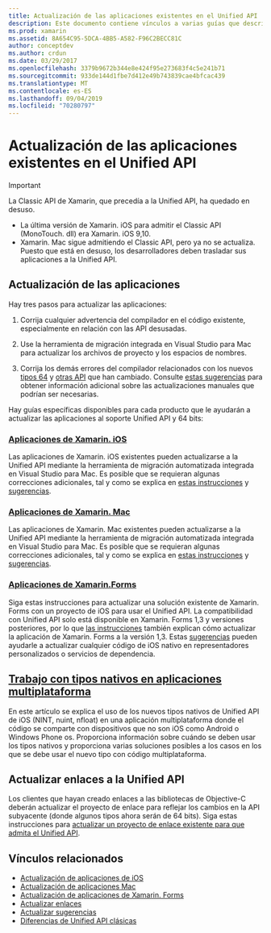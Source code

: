```yaml
---
title: Actualización de las aplicaciones existentes en el Unified API
description: Este documento contiene vínculos a varias guías que describen cómo actualizar las aplicaciones de Xamarin al Unified API. Se describen las aplicaciones de Xamarin. iOS, las aplicaciones de Xamarin. Mac. Aplicaciones de Xamarin. Forms, tipos nativos en aplicaciones multiplataforma y proyectos de enlace.
ms.prod: xamarin
ms.assetid: 8A654C95-5DCA-4BB5-A582-F96C2BECC81C
author: conceptdev
ms.author: crdun
ms.date: 03/29/2017
ms.openlocfilehash: 3379b9672b344e8e424f95e273683f4c5e241b71
ms.sourcegitcommit: 933de144d1fbe7d412e49b743839cae4bfcac439
ms.translationtype: MT
ms.contentlocale: es-ES
ms.lasthandoff: 09/04/2019
ms.locfileid: "70280797"
---
```

# <a name="updating-existing-apps-to-the-unified-api"></a>Actualización de las aplicaciones existentes en el Unified API

> [!IMPORTANT]
> La Classic API de Xamarin, que precedía a la Unified API, ha quedado en desuso.
> - La última versión de Xamarin. iOS para admitir el Classic API (MonoTouch. dll) era Xamarin. iOS 9,10.
> - Xamarin. Mac sigue admitiendo el Classic API, pero ya no se actualiza. Puesto que está en desuso, los desarrolladores deben trasladar sus aplicaciones a la Unified API.

## <a name="how-to-update-your-apps"></a>Actualización de las aplicaciones

Hay tres pasos para actualizar las aplicaciones:

1. Corrija cualquier advertencia del compilador en el código existente, especialmente en relación con las API desusadas.

2. Use la herramienta de migración integrada en Visual Studio para Mac para actualizar los archivos de proyecto y los espacios de nombres.

3. Corrija los demás errores del compilador relacionados con los nuevos [tipos 64](~/cross-platform/macios/nativetypes.md) y [otras API](~/cross-platform/macios/unified/overview.md#deprecated-typos) que han cambiado. Consulte [estas sugerencias](~/cross-platform/macios/unified/updating-tips.md) para obtener información adicional sobre las actualizaciones manuales que podrían ser necesarias.

Hay guías específicas disponibles para cada producto que le ayudarán a actualizar las aplicaciones al soporte Unified API y 64 bits:

### <a name="xamarinios-appscross-platformmaciosunifiedupdating-ios-appsmd"></a>[Aplicaciones de Xamarin. iOS](~/cross-platform/macios/unified/updating-ios-apps.md)

Las aplicaciones de Xamarin. iOS existentes pueden actualizarse a la Unified API mediante la herramienta de migración automatizada integrada en Visual Studio para Mac. Es posible que se requieran algunas correcciones adicionales, tal y como se explica en [estas instrucciones](~/cross-platform/macios/unified/updating-ios-apps.md) y [sugerencias](~/cross-platform/macios/unified/updating-tips.md).

### <a name="xamarinmac-appscross-platformmaciosunifiedupdating-mac-appsmd"></a>[Aplicaciones de Xamarin. Mac](~/cross-platform/macios/unified/updating-mac-apps.md)

Las aplicaciones de Xamarin. Mac existentes pueden actualizarse a la Unified API mediante la herramienta de migración automatizada integrada en Visual Studio para Mac. Es posible que se requieran algunas correcciones adicionales, tal y como se explica en [estas instrucciones](~/cross-platform/macios/unified/updating-mac-apps.md) y [sugerencias](~/cross-platform/macios/unified/updating-tips.md).

### <a name="xamarinforms-appscross-platformmaciosunifiedupdating-xamarin-forms-appsmd"></a>[Aplicaciones de Xamarin.Forms](~/cross-platform/macios/unified/updating-xamarin-forms-apps.md)

Siga estas instrucciones para actualizar una solución existente de Xamarin. Forms con un proyecto de iOS para usar el Unified API. La compatibilidad con Unified API solo está disponible en Xamarin. Forms 1,3 y versiones posteriores, por lo que [las instrucciones](~/cross-platform/macios/unified/updating-xamarin-forms-apps.md) también explican cómo actualizar la aplicación de Xamarin. Forms a la versión 1,3. Estas [sugerencias](~/cross-platform/macios/unified/updating-tips.md) pueden ayudarle a actualizar cualquier código de iOS nativo en representadores personalizados o servicios de dependencia.

## <a name="working-with-native-types-in-cross-platform-appscross-platformmaciosnativetypesmd"></a>[Trabajo con tipos nativos en aplicaciones multiplataforma](~/cross-platform/macios/nativetypes.md)

En este artículo se explica el uso de los nuevos tipos nativos de Unified API de iOS (NINT, nuint, nfloat) en una aplicación multiplataforma donde el código se comparte con dispositivos que no son iOS como Android o Windows Phone os. Proporciona información sobre cuándo se deben usar los tipos nativos y proporciona varias soluciones posibles a los casos en los que se debe usar el nuevo tipo con código multiplataforma.

## <a name="update-bindings-to-the-unified-api"></a>Actualizar enlaces a la Unified API

Los clientes que hayan creado enlaces a las bibliotecas de Objective-C deberán actualizar el proyecto de enlace para reflejar los cambios en la API subyacente (donde algunos tipos ahora serán de 64 bits).
Siga estas instrucciones para [actualizar un proyecto de enlace existente para que admita el Unified API](~/cross-platform/macios/unified/update-binding.md).

## <a name="related-links"></a>Vínculos relacionados

- [Actualización de aplicaciones de iOS](~/cross-platform/macios/unified/updating-ios-apps.md)
- [Actualización de aplicaciones Mac](~/cross-platform/macios/unified/updating-mac-apps.md)
- [Actualización de aplicaciones de Xamarin. Forms](~/cross-platform/macios/unified/updating-xamarin-forms-apps.md)
- [Actualizar enlaces](~/cross-platform/macios/unified/update-binding.md)
- [Actualizar sugerencias](~/cross-platform/macios/unified/updating-tips.md)
- [Diferencias de Unified API clásicas](https://github.com/xamarin/release-notes-archive/blob/master/release-notes/ios/api_changes/classic-vs-unified-8.6.0/index.md)
